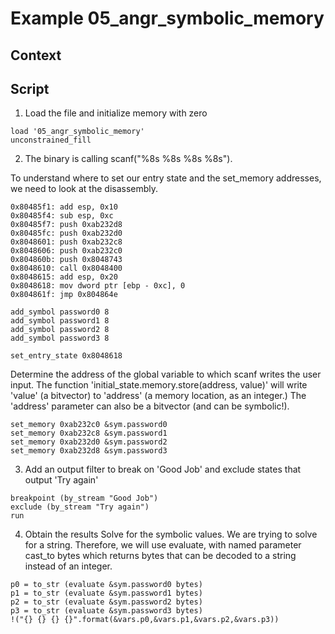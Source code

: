# Example 05_angr_symbolic_memory
## Context

## Script

1. Load the file and initialize memory with zero
```
load '05_angr_symbolic_memory'
unconstrained_fill
```
2. The binary is calling scanf("%8s %8s %8s %8s"). 

To understand where to set our entry state and the set_memory addresses, we need to look at the disassembly. 

    0x80485f1: add esp, 0x10
    0x80485f4: sub esp, 0xc
    0x80485f7: push 0xab232d8
    0x80485fc: push 0xab232d0
    0x8048601: push 0xab232c8
    0x8048606: push 0xab232c0
    0x804860b: push 0x8048743
    0x8048610: call 0x8048400
    0x8048615: add esp, 0x20
    0x8048618: mov dword ptr [ebp - 0xc], 0
    0x804861f: jmp 0x804864e

```
add_symbol password0 8
add_symbol password1 8
add_symbol password2 8
add_symbol password3 8

set_entry_state 0x8048618
```
Determine the address of the global variable to which scanf writes the user input. The function 'initial_state.memory.store(address, value)' will write 'value' (a bitvector) to 'address' (a memory location, as an integer.) The 'address' parameter can also be a bitvector (and can be symbolic!).
```
set_memory 0xab232c0 &sym.password0
set_memory 0xab232c8 &sym.password1
set_memory 0xab232d0 &sym.password2
set_memory 0xab232d8 &sym.password3
```
3. Add an output filter to break on 'Good Job' and exclude states that output 'Try again'
```
breakpoint (by_stream "Good Job")
exclude (by_stream "Try again")
run
```

4. Obtain the results
Solve for the symbolic values. We are trying to solve for a string. Therefore, we will use evaluate, with named parameter cast_to bytes which returns bytes that can be decoded to a string instead of an integer.
```
p0 = to_str (evaluate &sym.password0 bytes)
p1 = to_str (evaluate &sym.password1 bytes)
p2 = to_str (evaluate &sym.password2 bytes)
p3 = to_str (evaluate &sym.password3 bytes)
!("{} {} {} {}".format(&vars.p0,&vars.p1,&vars.p2,&vars.p3))
```